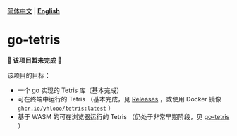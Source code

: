 [简体中文](README_CN.md) | **[English](README.md)**

# go-tetris

**🚧 该项目暂未完成 🚧**

该项目的目标：

- 一个 go 实现的 Tetris 库（基本完成）
- 可在终端中运行的 Tetris （基本完成，见 [Releases](https://github.com/yhlooo/go-tetris/releases) ，或使用 Docker 镜像 [`ghcr.io/yhlooo/tetris:latest`](https://github.com/yhlooo/tetris/pkgs/container/tetris) ）
- 基于 WASM 的可在浏览器运行的 Tetris （仍处于非常早期阶段，见 [go-tetris](https://yhlooo.github.io/go-tetris/) ）
